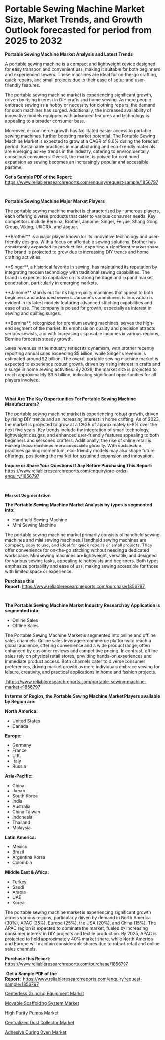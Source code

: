 <p><h1>Portable Sewing Machine Market Size, Market Trends, and Growth Outlook forecasted for period from 2025 to 2032</h1></p><p><strong>Portable Sewing Machine Market Analysis and Latest Trends</strong></p>
<p><p>A portable sewing machine is a compact and lightweight device designed for easy transport and convenient use, making it suitable for both beginners and experienced sewers. These machines are ideal for on-the-go crafting, quick repairs, and small projects due to their ease of setup and user-friendly features.</p><p>The portable sewing machine market is experiencing significant growth, driven by rising interest in DIY crafts and home sewing. As more people embrace sewing as a hobby or necessity for clothing repairs, the demand for such machines has surged. Additionally, the increased availability of innovative models equipped with advanced features and technology is appealing to a broader consumer base. </p><p>Moreover, e-commerce growth has facilitated easier access to portable sewing machines, further boosting market potential. The Portable Sewing Machine Market is expected to grow at a CAGR of 8.6% during the forecast period. Sustainable practices in manufacturing and eco-friendly materials are emerging as key trends in the industry, catering to environmentally conscious consumers. Overall, the market is poised for continued expansion as sewing becomes an increasingly popular and accessible pastime.</p></p>
<p><strong>Get a Sample PDF of the Report:&nbsp;</strong> <a href="https://www.reliableresearchreports.com/enquiry/request-sample/1856797?utm_campaign=113&utm_medium=2&utm_source=Github&utm_content=ia&utm_term=19022025&utm_id=portable-sewing-machine">https://www.reliableresearchreports.com/enquiry/request-sample/1856797</a></p>
<p>&nbsp;</p>
<p><strong>Portable Sewing Machine Major Market Players</strong></p>
<p><p>The portable sewing machine market is characterized by numerous players, each offering diverse products that cater to various consumer needs. Key competitors include Bernina, Brother, Janome, Singer, Feiyue, Shang Gong Group, Viking, UKICRA, and Jaguar. </p><p>**Brother** is a major player known for its innovative technology and user-friendly designs. With a focus on affordable sewing solutions, Brother has consistently expanded its product line, capturing a significant market share. The brand is projected to grow due to increasing DIY trends and home crafting activities. </p><p>**Singer**, a historical favorite in sewing, has maintained its reputation by integrating modern technology with traditional sewing capabilities. The brand is expected to capitalize on its strong heritage and expand market penetration, particularly in emerging markets. </p><p>**Janome** stands out for its high-quality machines that appeal to both beginners and advanced sewers. Janome's commitment to innovation is evident in its latest models featuring advanced stitching capabilities and ease of use. The company is poised for growth, especially as interest in sewing and quilting surges.</p><p>**Bernina**, recognized for premium sewing machines, serves the high-end segment of the market. Its emphasis on quality and precision attracts serious sewists, and with increasing disposable incomes in various regions, Bernina forecasts steady growth.</p><p>Sales revenues in the industry reflect its dynamism, with Brother recently reporting annual sales exceeding $5 billion, while Singer's revenue is estimated around $2 billion. The overall portable sewing machine market is expected to experience robust growth, driven by rising interest in crafts and a surge in home sewing activities. By 2028, the market size is projected to reach approximately $3.5 billion, indicating significant opportunities for all players involved.</p></p>
<p>&nbsp;</p>
<p><strong>What Are The Key Opportunities For Portable Sewing Machine Manufacturers?</strong></p>
<p><p>The portable sewing machine market is experiencing robust growth, driven by rising DIY trends and an increasing interest in home crafting. As of 2023, the market is projected to grow at a CAGR of approximately 6-8% over the next five years. Key trends include the integration of smart technology, lightweight designs, and enhanced user-friendly features appealing to both beginners and seasoned crafters. Additionally, the rise of online retail is making these machines more accessible globally. With sustainable practices gaining momentum, eco-friendly models may also shape future offerings, positioning the market for sustained expansion and innovation.</p></p>
<p><strong>Inquire or Share Your Questions If Any Before Purchasing This Report:</strong> <a href="https://www.reliableresearchreports.com/enquiry/pre-order-enquiry/1856797?utm_campaign=113&utm_medium=2&utm_source=Github&utm_content=ia&utm_term=19022025&utm_id=portable-sewing-machine">https://www.reliableresearchreports.com/enquiry/pre-order-enquiry/1856797</a></p>
<p>&nbsp;</p>
<p><strong>Market Segmentation</strong></p>
<p><strong>The Portable Sewing Machine Market Analysis by types is segmented into:</strong></p>
<p><ul><li>Handheld Sewing Machine</li><li>Mini Sewing Machine</li></ul></p>
<p><p>The portable sewing machine market primarily consists of handheld sewing machines and mini sewing machines. Handheld sewing machines are compact, easy to use, and ideal for quick repairs or small projects. They offer convenience for on-the-go stitching without needing a dedicated workspace. Mini sewing machines are lightweight, versatile, and designed for various sewing tasks, appealing to hobbyists and beginners. Both types emphasize portability and ease of use, making sewing accessible for those with limited space or experience.</p></p>
<p><strong>Purchase this Report:&nbsp;</strong><a href="https://www.reliableresearchreports.com/purchase/1856797?utm_campaign=113&utm_medium=2&utm_source=Github&utm_content=ia&utm_term=19022025&utm_id=portable-sewing-machine">https://www.reliableresearchreports.com/purchase/1856797</a></p>
<p>&nbsp;</p>
<p><strong>The Portable Sewing Machine Market Industry Research by Application is segmented into:</strong></p>
<p><ul><li>Online Sales</li><li>Offline Sales</li></ul></p>
<p><p>The Portable Sewing Machine Market is segmented into online and offline sales channels. Online sales leverage e-commerce platforms to reach a global audience, offering convenience and a wide product range, often enhanced by customer reviews and competitive pricing. In contrast, offline sales rely on physical retail stores, providing hands-on experiences and immediate product access. Both channels cater to diverse consumer preferences, driving market growth as more individuals embrace sewing for leisure, creativity, and practical applications in home and fashion projects.</p></p>
<p><a href="https://www.reliableresearchreports.com/portable-sewing-machine-market-r1856797?utm_campaign=113&utm_medium=2&utm_source=Github&utm_content=ia&utm_term=19022025&utm_id=portable-sewing-machine">&nbsp;https://www.reliableresearchreports.com/portable-sewing-machine-market-r1856797</a></p>
<p><strong>In terms of Region, the Portable Sewing Machine Market Players available by Region are:</strong></p>
<p>
    <p> <strong> North America: </strong>
        <ul>
            <li>United States</li>
            <li>Canada</li>
        </ul>
        </p> 
    <p> <strong> Europe: </strong>
        <ul>
            <li>Germany</li>
            <li>France</li>
            <li>U.K.</li>
            <li>Italy</li>
            <li>Russia</li>
        </ul>
        </p> 
    <p> <strong> Asia-Pacific: </strong>
        <ul>
            <li>China</li>
            <li>Japan</li>
            <li>South Korea</li>
            <li>India</li>
            <li>Australia</li>
            <li>China Taiwan</li>
            <li>Indonesia</li>
            <li>Thailand</li>
            <li>Malaysia</li>
        </ul>
        </p> 
    <p> <strong> Latin America: </strong>
        <ul>
            <li>Mexico</li>
            <li>Brazil</li>
            <li>Argentina Korea</li>
            <li>Colombia</li>
        </ul>
        </p> 
    <p> <strong> Middle East & Africa: </strong>
        <ul>
            <li>Turkey</li>
            <li>Saudi</li>
            <li>Arabia</li>
            <li>UAE</li>
            <li>Korea</li>
        </ul>
    </p>
    </p>
<p><p>The portable sewing machine market is experiencing significant growth across various regions, particularly driven by demand in North America (30%), APAC (35%), Europe (25%), the USA (20%), and China (15%). The APAC region is expected to dominate the market, fueled by increasing consumer interest in DIY projects and textile production. By 2025, APAC is projected to hold approximately 40% market share, while North America and Europe will maintain considerable shares due to robust retail and online sales channels.</p></p>
<p><strong>Purchase this Report: </strong><a href="https://www.reliableresearchreports.com/purchase/1856797?utm_campaign=113&utm_medium=2&utm_source=Github&utm_content=ia&utm_term=19022025&utm_id=portable-sewing-machine">https://www.reliableresearchreports.com/purchase/1856797</a></p>
<p>&nbsp;<strong>Get a Sample PDF of the Report:&nbsp;&nbsp;</strong><a href="https://www.reliableresearchreports.com/enquiry/request-sample/1856797?utm_campaign=113&utm_medium=2&utm_source=Github&utm_content=ia&utm_term=19022025&utm_id=portable-sewing-machine">https://www.reliableresearchreports.com/enquiry/request-sample/1856797</a></p>
<p><strong></strong></p>
<p><p><a href="https://github.com/shewlisapsai/Market-Research-Report-List-1/blob/main/centerless-grinding-equipment-market.md?utm_campaign=113&utm_medium=2&utm_source=Github&utm_content=ia&utm_term=19022025&utm_id=portable-sewing-machine">Centerless Grinding Equipment Market</a></p><p><a href="https://github.com/hunanuzmez/Market-Research-Report-List-1/blob/main/movable-scaffolding-system-market.md?utm_campaign=113&utm_medium=2&utm_source=Github&utm_content=ia&utm_term=19022025&utm_id=portable-sewing-machine">Movable Scaffolding System Market</a></p><p><a href="https://github.com/chikenmhamdi/Market-Research-Report-List-1/blob/main/high-purity-pumps-market.md?utm_campaign=113&utm_medium=2&utm_source=Github&utm_content=ia&utm_term=19022025&utm_id=portable-sewing-machine">High Purity Pumps Market</a></p><p><a href="https://github.com/krulicfidura/Market-Research-Report-List-1/blob/main/centralized-dust-collector-market.md?utm_campaign=113&utm_medium=2&utm_source=Github&utm_content=ia&utm_term=19022025&utm_id=portable-sewing-machine">Centralized Dust Collector Market</a></p><p><a href="https://github.com/mriwacraane/Market-Research-Report-List-1/blob/main/adhesive-curing-oven-market.md?utm_campaign=113&utm_medium=2&utm_source=Github&utm_content=ia&utm_term=19022025&utm_id=portable-sewing-machine">Adhesive Curing Oven Market</a></p></p>